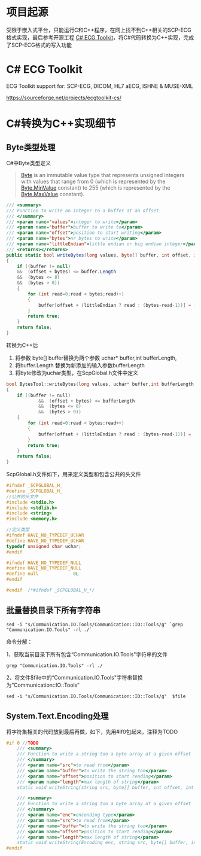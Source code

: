 # 项目起源

受限于嵌入式平台，只能运行C和C++程序，在网上找不到C++相关的SCP-ECG格式实现，最后参考开源工程 [C# ECG Toolkit](https://sourceforge.net/projects/ecgtoolkit-cs/)，将C#代码转换为C++实现，完成了SCP-ECG格式的写入功能

# C# ECG Toolkit

ECG Toolkit support for: SCP-ECG, DICOM, HL7 aECG, ISHNE & MUSE-XML

https://sourceforge.net/projects/ecgtoolkit-cs/

# C#转换为C++实现细节

## Byte类型处理

C#中Byte类型定义

> [Byte](https://docs.microsoft.com/en-us/dotnet/api/system.byte?view=net-6.0) is an immutable value type that represents unsigned integers with values that range from 0 (which is represented by the [Byte.MinValue](https://docs.microsoft.com/en-us/dotnet/api/system.byte.minvalue?view=net-6.0) constant) to 255 (which is represented by the [Byte.MaxValue](https://docs.microsoft.com/en-us/dotnet/api/system.byte.maxvalue?view=net-6.0) constant). 

```c#
/// <summary>
/// Function to write an integer to a buffer at an offset.
/// </summary>
/// <param name="values">integer to write</param>
/// <param name="buffer">buffer to write to</param>
/// <param name="offset">position to start writing</param>
/// <param name="bytes">nr bytes to write</param>
/// <param name="littleEndian">little endian or big endian integer</param>
/// <returns></returns>
public static bool writeBytes(long values, byte[] buffer, int offset, int bytes, bool littleEndian)
{
	if ((buffer != null)
	&&  (offset + bytes) <= buffer.Length
	&&  (bytes <= 8)
	&&  (bytes > 0))
	{
		for (int read=0;read < bytes;read++)
		{
			buffer[offset + (littleEndian ? read : (bytes-read-1))] = (byte) ((values >> (read << 3)) & 0xff);
		}
		return true;
	}
	return false;
}
```

转换为C++后

1. 将参数 byte[] buffer替换为两个参数 uchar* buffer,int bufferLength,
2. 将buffer.Length 替换为新添加的输入参数bufferLength
3. 将byte修改为uchar类型，在ScpGlobal.h文件中定义

```c++
bool BytesTool::writeBytes(long values, uchar* buffer,int bufferLength, int offset, int bytes, bool littleEndian)
{
    if ((buffer != null)
            &&  (offset + bytes) <= bufferLength
            &&  (bytes <= 8)
            &&  (bytes > 0))
    {
        for (int read=0;read < bytes;read++)
        {
            buffer[offset + (littleEndian ? read : (bytes-read-1))] = (uchar) ((values >> (read << 3)) & 0xff);
        }
        return true;
    }
    return false;
}
```

ScpGlobal.h文件如下，用来定义类型和包含公共的头文件

```c++
#ifndef _SCPGLOBAL_H_
#define _SCPGLOBAL_H_
//公共的头文件
#include <stdio.h>
#include <stdlib.h>
#include <string>
#include <memory.h>

//定义类型
#ifndef HAVE_NO_TYPEDEF_UCHAR
#define HAVE_NO_TYPEDEF_UCHAR
typedef unsigned char uchar;
#endif

#ifndef HAVE_NO_TYPEDEF_NULL
#define HAVE_NO_TYPEDEF_NULL
#define null             0L
#endif

#endif  /*#ifndef _SCPGLOBAL_H_*/
```

## 批量替换目录下所有字符串

```shell
sed -i "s/Communication.IO.Tools/Communication::IO::Tools/g" `grep "Communication.IO.Tools" -rl ./`
```

命令分解：

1、获取当前目录下所有包含“Communication.IO.Tools"字符串的文件

```shell
grep "Communication.IO.Tools" -rl ./
```

2、将文件$file中的“Communication.IO.Tools"字符串替换为”Communication::IO::Tools“

```shell
sed -i "s/Communication.IO.Tools/Communication::IO::Tools/g"  $file
```

## System.Text.Encoding处理

将字符集相关的代码放到最后再做，如下，先用#if0包起来，注释为TODO

```c++
#if 0 //TODO
    /// <summary>
    ///	Function to write a string too a byte array at a given offset
    /// </summary>
    /// <param name="src">to read from</param>
    /// <param name="buffer">to write the string too</param>
    /// <param name="offset">position to start reading</param>
    /// <param name="length">max length of string</param>
    static void writeString(string src, byte[] buffer, int offset, int length);

    /// <summary>
    ///	Function to write a string too a byte array at a given offset
    /// </summary>
    /// <param name="enc">enconding type</param>
    /// <param name="src">to read from</param>
    /// <param name="buffer">to write the string too</param>
    /// <param name="offset">position to start reading</param>
    /// <param name="length">max length of string</param>
    static void writeString(Encoding enc, string src, byte[] buffer, int offset, int length);
#endif
```

